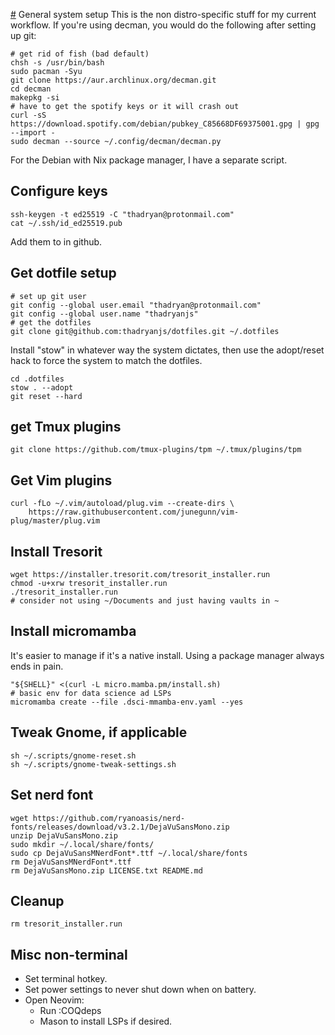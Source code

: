 [#](#) General system setup
This is the non distro-specific stuff for my current workflow. If you're using decman, you would do the following after setting up git:

```
# get rid of fish (bad default)
chsh -s /usr/bin/bash
sudo pacman -Syu
git clone https://aur.archlinux.org/decman.git
cd decman
makepkg -si
# have to get the spotify keys or it will crash out
curl -sS https://download.spotify.com/debian/pubkey_C85668DF69375001.gpg | gpg --import -
sudo decman --source ~/.config/decman/decman.py
```

For the Debian with Nix package manager, I have a separate script.

## Configure keys
```
ssh-keygen -t ed25519 -C "thadryan@protonmail.com"
cat ~/.ssh/id_ed25519.pub
```

Add them to in github.

## Get dotfile setup
```
# set up git user
git config --global user.email "thadryan@protonmail.com"
git config --global user.name "thadryanjs"
# get the dotfiles
git clone git@github.com:thadryanjs/dotfiles.git ~/.dotfiles
```
Install "stow" in whatever way the system dictates, then use the adopt/reset hack to force the system to match the dotfiles.
```
cd .dotfiles
stow . --adopt
git reset --hard
```

## get Tmux plugins
```
git clone https://github.com/tmux-plugins/tpm ~/.tmux/plugins/tpm
```

## Get Vim plugins
```
curl -fLo ~/.vim/autoload/plug.vim --create-dirs \
    https://raw.githubusercontent.com/junegunn/vim-plug/master/plug.vim
```

## Install Tresorit
```
wget https://installer.tresorit.com/tresorit_installer.run
chmod -u+xrw tresorit_installer.run
./tresorit_installer.run
# consider not using ~/Documents and just having vaults in ~
```

## Install micromamba
It's easier to manage if it's a native install. Using a package manager always ends in pain.
```
"${SHELL}" <(curl -L micro.mamba.pm/install.sh)
# basic env for data science ad LSPs
micromamba create --file .dsci-mmamba-env.yaml --yes
```

## Tweak Gnome, if applicable
```
sh ~/.scripts/gnome-reset.sh
sh ~/.scripts/gnome-tweak-settings.sh
```

## Set nerd font
```
wget https://github.com/ryanoasis/nerd-fonts/releases/download/v3.2.1/DejaVuSansMono.zip
unzip DejaVuSansMono.zip
sudo mkdir ~/.local/share/fonts/
sudo cp DejaVuSansMNerdFont*.ttf ~/.local/share/fonts
rm DejaVuSansMNerdFont*.ttf
rm DejaVuSansMono.zip LICENSE.txt README.md
```

## Cleanup
```
rm tresorit_installer.run
```

## Misc non-terminal
- Set terminal hotkey.
- Set power settings to never shut down when on battery.
- Open Neovim:
    - Run :COQdeps
    - Mason to install LSPs if desired.
